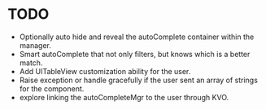 
# TODO

+ Optionally auto hide and reveal the autoComplete container within the manager.
+ Smart autoComplete that not only filters, but knows which is a better match.
+ Add UITableView customization ability for the user.
+ Raise exception or handle gracefully if the user sent an array of strings for the component.
+ explore linking the autoCompleteMgr to the user through KVO.
